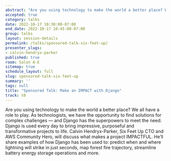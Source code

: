 ```yaml
---
abstract: "Are you using technology to make the world a better place? We all have a role to play. As technologists, we have the opportunity to find solutions for complex challenges — and Django has the superpowers to meet the need. Django is used every day to bring impressive, purposeful and transformative projects to life. Calvin Hendryx-Parker, Six Feet Up CTO and AWS Community Hero, will discuss what makes a project IMPACTFUL. He’ll share examples of how Django has been used to: predict when and where lightning will strike in just seconds, map forest fire trajectory, streamline battery energy storage operations and more. "
accepted: true
category: talks
date: 2022-10-17 10:30:00-07:00
end_date: 2022-10-17 10:45:00-07:00
group: talks
layout: session-details
permalink: /talks/sponsored-talk-six-feet-up/
presenter_slugs:
- calvin-hendryx-parker
published: true
room: Salon A-E
sitemap: true
schedule_layout: full
slug: sponsored-talk-six-feet-up
summary: ''
tags: null
title: "Sponsored Talk: Make an IMPACT with Django"
track: t0
---
```

Are you using technology to make the world a better place? We all have a role to play. As technologists, we have the opportunity to find solutions for complex challenges — and Django has the superpowers to meet the need. Django is used every day to bring impressive, purposeful and transformative projects to life. Calvin Hendryx-Parker, Six Feet Up CTO and AWS Community Hero, will discuss what makes a project IMPACTFUL. He’ll share examples of how Django has been used to: predict when and where lightning will strike in just seconds, map forest fire trajectory, streamline battery energy storage operations and more.
